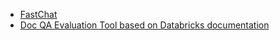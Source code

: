- [FastChat](https://github.com/lm-sys/FastChat)
- [Doc QA Evaluation Tool based on Databricks documentation](https://github.com/databrickslabs/doc-qa/tree/main)

